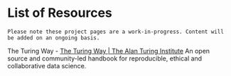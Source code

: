 # List of Resources

```{warning} Coming Soon!
Please note these project pages are a work-in-progress. Content will be added on an ongoing basis.
```

The Turing Way - [The Turing Way | The Alan Turing Institute](https://www.turing.ac.uk/research/research-projects/turing-way) An open source and community-led handbook for reproducible, ethical and collaborative data science.